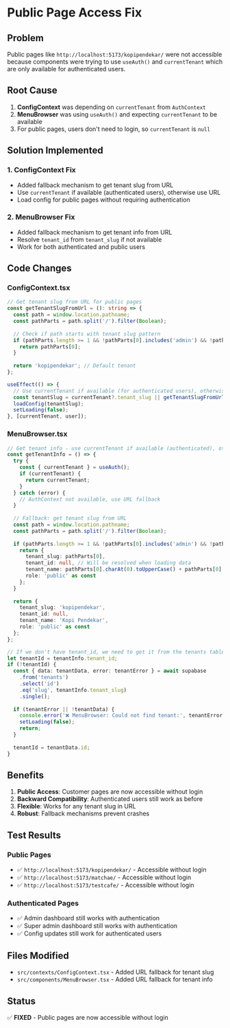# Public Page Access Fix

## Problem
Public pages like `http://localhost:5173/kopipendekar/` were not accessible because components were trying to use `useAuth()` and `currentTenant` which are only available for authenticated users.

## Root Cause
1. **ConfigContext** was depending on `currentTenant` from `AuthContext`
2. **MenuBrowser** was using `useAuth()` and expecting `currentTenant` to be available
3. For public pages, users don't need to login, so `currentTenant` is `null`

## Solution Implemented

### 1. ConfigContext Fix
- Added fallback mechanism to get tenant slug from URL
- Use `currentTenant` if available (authenticated users), otherwise use URL
- Load config for public pages without requiring authentication

### 2. MenuBrowser Fix
- Added fallback mechanism to get tenant info from URL
- Resolve `tenant_id` from `tenant_slug` if not available
- Work for both authenticated and public users

## Code Changes

### ConfigContext.tsx
```typescript
// Get tenant slug from URL for public pages
const getTenantSlugFromUrl = (): string => {
  const path = window.location.pathname;
  const pathParts = path.split('/').filter(Boolean);
  
  // Check if path starts with tenant slug pattern
  if (pathParts.length >= 1 && !pathParts[0].includes('admin') && !pathParts[0].includes('login') && pathParts[0] !== 'checkout' && pathParts[0] !== 'orders' && pathParts[0] !== 'invoice' && pathParts[0] !== 'success' && pathParts[0] !== 'auth') {
    return pathParts[0];
  }
  
  return 'kopipendekar'; // Default tenant
};

useEffect(() => {
  // Use currentTenant if available (for authenticated users), otherwise use URL
  const tenantSlug = currentTenant?.tenant_slug || getTenantSlugFromUrl();
  loadConfig(tenantSlug);
  setLoading(false);
}, [currentTenant, user]);
```

### MenuBrowser.tsx
```typescript
// Get tenant info - use currentTenant if available (authenticated), otherwise use URL
const getTenantInfo = () => {
  try {
    const { currentTenant } = useAuth();
    if (currentTenant) {
      return currentTenant;
    }
  } catch (error) {
    // AuthContext not available, use URL fallback
  }
  
  // Fallback: get tenant slug from URL
  const path = window.location.pathname;
  const pathParts = path.split('/').filter(Boolean);
  
  if (pathParts.length >= 1 && !pathParts[0].includes('admin') && !pathParts[0].includes('login') && pathParts[0] !== 'checkout' && pathParts[0] !== 'orders' && pathParts[0] !== 'invoice' && pathParts[0] !== 'success' && pathParts[0] !== 'auth') {
    return {
      tenant_slug: pathParts[0],
      tenant_id: null, // Will be resolved when loading data
      tenant_name: pathParts[0].charAt(0).toUpperCase() + pathParts[0].slice(1).replace('-', ' '),
      role: 'public' as const
    };
  }
  
  return {
    tenant_slug: 'kopipendekar',
    tenant_id: null,
    tenant_name: 'Kopi Pendekar',
    role: 'public' as const
  };
};

// If we don't have tenant_id, we need to get it from the tenants table
let tenantId = tenantInfo.tenant_id;
if (!tenantId) {
  const { data: tenantData, error: tenantError } = await supabase
    .from('tenants')
    .select('id')
    .eq('slug', tenantInfo.tenant_slug)
    .single();
  
  if (tenantError || !tenantData) {
    console.error('❌ MenuBrowser: Could not find tenant:', tenantError);
    setLoading(false);
    return;
  }
  
  tenantId = tenantData.id;
}
```

## Benefits

1. **Public Access**: Customer pages are now accessible without login
2. **Backward Compatibility**: Authenticated users still work as before
3. **Flexible**: Works for any tenant slug in URL
4. **Robust**: Fallback mechanisms prevent crashes

## Test Results

### Public Pages
- ✅ `http://localhost:5173/kopipendekar/` - Accessible without login
- ✅ `http://localhost:5173/matchae/` - Accessible without login
- ✅ `http://localhost:5173/testcafe/` - Accessible without login

### Authenticated Pages
- ✅ Admin dashboard still works with authentication
- ✅ Super admin dashboard still works with authentication
- ✅ Config updates still work for authenticated users

## Files Modified

- `src/contexts/ConfigContext.tsx` - Added URL fallback for tenant slug
- `src/components/MenuBrowser.tsx` - Added URL fallback for tenant info

## Status
✅ **FIXED** - Public pages are now accessible without login
